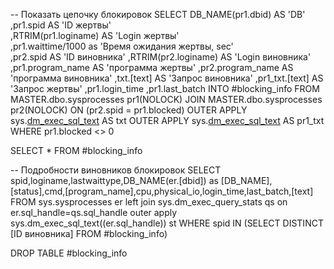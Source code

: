 -- Показать цепочку блокировок
SELECT DB_NAME(pr1.dbid) AS 'DB'
	,pr1.spid AS 'ID жертвы'	
	,RTRIM(pr1.loginame) AS 'Login жертвы'	
	,pr1.waittime/1000 as 'Время ожидания жертвы, sec'	
	,pr2.spid AS 'ID виновника'
	,RTRIM(pr2.loginame) AS 'Login виновника'
	,pr1.program_name AS 'программа жертвы'
	,pr2.program_name AS 'программа виновника'
	,txt.[text] AS 'Запрос виновника'
	,pr1_txt.[text] AS 'Запрос жертвы'
	,pr1.login_time
	,pr1.last_batch INTO #blocking_info
FROM   MASTER.dbo.sysprocesses pr1(NOLOCK)
JOIN MASTER.dbo.sysprocesses pr2(NOLOCK)
	ON  (pr2.spid = pr1.blocked) 
OUTER APPLY sys.[dm_exec_sql_text](pr2.[sql_handle]) AS txt
OUTER APPLY sys.[dm_exec_sql_text](pr1.[sql_handle]) AS pr1_txt
WHERE  pr1.blocked <> 0

SELECT * FROM #blocking_info

-- Подробности виновников блокировок
SELECT spid,loginame,lastwaittype,DB_NAME(er.[dbid]) as [DB_NAME],[status],cmd,[program_name],cpu,physical_io,login_time,last_batch,[text] FROM sys.sysprocesses er
left join sys.dm_exec_query_stats qs on er.sql_handle=qs.sql_handle
outer apply sys.dm_exec_sql_text((er.sql_handle)) st
WHERE spid IN (SELECT DISTINCT [ID виновника] FROM #blocking_info)

DROP TABLE #blocking_info
